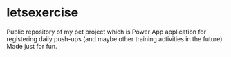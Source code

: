 # letsexercise
Public repository of my pet project which is Power App application for registering daily push-ups (and maybe other training activities in the future). Made just for fun. 
